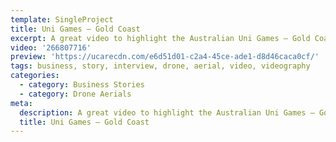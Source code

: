 ```yaml
---
template: SingleProject
title: Uni Games – Gold Coast
excerpt: A great video to highlight the Australian Uni Games – Gold Coast locations.
video: '266807716'
preview: 'https://ucarecdn.com/e6d51d01-c2a4-45ce-ade1-d8d46caca0cf/'
tags: business, story, interview, drone, aerial, video, videography
categories:
  - category: Business Stories
  - category: Drone Aerials
meta:
  description: A great video to highlight the Australian Uni Games – Gold Coast locations.
  title: Uni Games – Gold Coast
---
```

